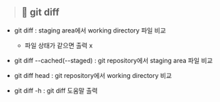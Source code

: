 > ## 📄 git diff

- git diff : staging area에서 working directory 파일 비교

  - 파일 상태가 같으면 출력 x

- git diff --cached(--staged) : git repository에서 staging area 파일 비교 

- git diff head : git repository에서 working directory 비교 

- git diff -h : git diff 도움말 출력 

